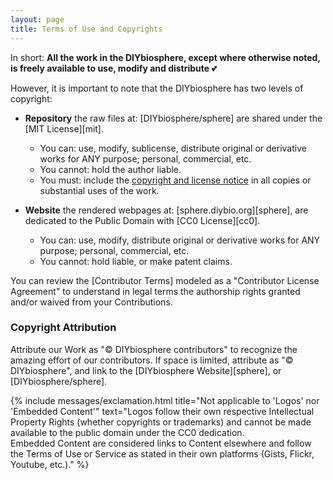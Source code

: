 ```yaml
---
layout: page
title: Terms of Use and Copyrights
---
```


In short: **All the work in the DIYbiosphere, except where otherwise noted, is freely available to use, modify and distribute** :two_hearts:

However, it is important to note that the DIYbiosphere has two levels of copyright:

- **Repository** the raw files at: [DIYbiosphere/sphere] are shared under the [MIT License][mit].
    - You can: use, modify, sublicense, distribute original or derivative works for ANY purpose; personal, commercial, etc.
    - You cannot: hold the author liable.
    - You must: include the [copyright and license notice]() in all copies or substantial uses of the work.

- **Website** the rendered webpages at: [sphere.diybio.org][sphere], are dedicated to the Public Domain with [CC0 License][cc0].
    - You can: use, modify, distribute original or derivative works for ANY purpose; personal, commercial, etc.
    - You cannot: hold liable, or make patent claims.

You can review the [Contributor Terms] modeled as a "Contributor License Agreement" to understand in legal terms the authorship rights granted and/or waived from your Contributions.

### Copyright Attribution
Attribute our Work as "© DIYbiosphere contributors" to recognize the amazing effort of our contributors. If space is limited, attribute as "© DIYbiosphere", and link to the [DIYbiosphere Website][sphere], or [DIYbiosphere/sphere].

{% include messages/exclamation.html title="Not applicable to 'Logos' nor 'Embedded Content'" text="Logos follow their own respective Intellectual Property Rights (whether copyrights or trademarks) and cannot be made available to the public domain under the CC0 dedication. <br> Embedded Content are considered links to Content elsewhere and follow the Terms of Use or Service as stated in their own platforms (Gists, Flickr, Youtube, etc.)." %}
